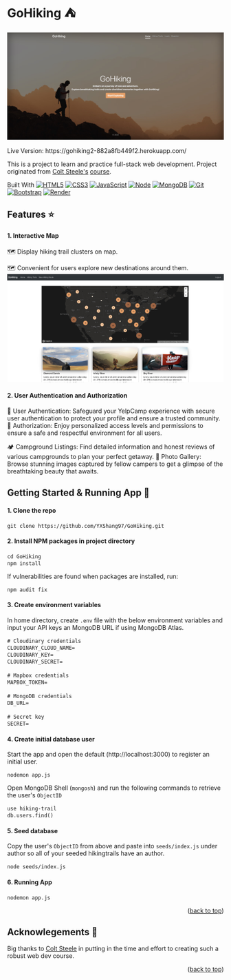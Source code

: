 <a name="readme-top"></a>

# GoHiking &#x26FA;

<div align="center">

![GoHiking Screenshot][GoHiking-screenshot]

</div>
Live Version: https://gohiking2-882a8fb449f2.herokuapp.com/

This is a project to learn and practice full-stack web development. Project originated from [Colt Steele's][colt-url] [course](https://www.udemy.com/course/the-web-developer-bootcamp/).

<!-- <details>
  <summary>Table of Contents</summary>
  <ol>
    <li>
      <a href="#built-with-">Built With</a>
    </li>
    <li><a href="#features-">Features</a></li>
    <li>
      <a href="#getting-started-">Getting Started & Running App</a>
    </li>
    <li><a href="#acknowlegements-">Acknowledgments</a></li>
  </ol>
</details> -->

Built With
[![HTML5][HTML-shield]][HTML-url]
[![CSS3][CSS-shield]][CSS-url]
[![JavaScript][JavaScript-shield]][JavaScript-url]
[![Node][Node.js-shield]][Node.js-url]
[![MongoDB][MongoDB-shield]][MongoDB-url]
[![Git][Git-shield]][Git-url]
[![Bootstrap][Bootstrap-shield]][Bootstrap-url]
[![Render][Render-shield]][Render-url]

## Features &#x2B50;

#### 1. Interactive Map

🗺️ Display hiking trail clusters on map.

🗺️ Convenient for users explore new destinations around them.
![InteractiveMap Screenshot][InteractiveMap-screenshot]

#### 2. User Authentication and Authorization

🔐 User Authentication: Safeguard your YelpCamp experience with secure user authentication to protect your profile and ensure a trusted community.
🔑 Authorization: Enjoy personalized access levels and permissions to ensure a safe and respectful environment for all users.

🏕️ Campground Listings: Find detailed information and honest reviews of various campgrounds to plan your perfect getaway.
📸 Photo Gallery: Browse stunning images captured by fellow campers to get a glimpse of the breathtaking beauty that awaits.

## Getting Started & Running App &#x1F680;

#### 1. Clone the repo

```
git clone https://github.com/YXShang97/GoHiking.git
```

#### 2. Install NPM packages in project directory

```
cd GoHiking
npm install
```

If vulnerabilities are found when packages are installed, run:

```
npm audit fix
```

#### 3. Create environment variables

In home directory, create `.env` file with the below environment variables and input your API keys an MongoDB URL if using MongoDB Atlas.

```
# Cloudinary credentials
CLOUDINARY_CLOUD_NAME=
CLOUDINARY_KEY=
CLOUDINARY_SECRET=

# Mapbox credentials
MAPBOX_TOKEN=

# MongoDB credentials
DB_URL=

# Secret key
SECRET=
```

#### 4. Create initial database user

Start the app and open the default (http://localhost:3000) to register an initial user.

```
nodemon app.js
```

Open MongoDB Shell (`mongosh`) and run the following commands to retrieve the user's `ObjectID`

```
use hiking-trail
db.users.find()
```

#### 5. Seed database

Copy the user's `ObjectID` from above and paste into `seeds/index.js` under author so all of your seeded hikingtrails have an author.

```
node seeds/index.js
```

#### 6. Running App

```
nodemon app.js
```

<p align="right">(<a href="#readme-top">back to top</a>)</p>

## Acknowlegements &#x1F64C;

Big thanks to [Colt Steele][colt-url] in putting in the time and effort to creating such a robust web dev course.

<p align="right">(<a href="#readme-top">back to top</a>)</p>

<!-- Links & Images -->

[GoHiking-screenshot]: images/GoHiking_home_page.jpg "Screenshot of GoHiking app"
[InteractiveMap-screenshot]: images/GoHiking_interactive_map.jpg "Screenshot of Interactive Map"
[colt-url]: https://www.udemy.com/user/coltsteele/
[HTML-shield]: https://img.shields.io/badge/HTML5-E34F26?style=flat-square&logo=html5&logoColor=white
[HTML-url]: https://developer.mozilla.org/en-US/docs/Web/HTML
[CSS-shield]: https://img.shields.io/badge/CSS3-1572B6?style=flat-square&logo=css3&logoColor=white
[CSS-url]: https://developer.mozilla.org/en-US/docs/Web/CSS
[JavaScript-shield]: https://img.shields.io/badge/JavaScript-323330?style=flat-square&logo=javascript&logoColor=F7DF1E
[JavaScript-url]: https://developer.mozilla.org/en-US/docs/Web/JavaScript
[Node.js-shield]: https://img.shields.io/badge/Nodejs-43853d?style=flat-square&logo=Node.js&logoColor=white
[Node.js-url]: https://nodejs.org/en/
[MongoDB-shield]: https://img.shields.io/badge/MongoDB-47a248?style=flat-square&logo=MongoDB&logoColor=white
[MongoDB-url]: https://www.mongodb.com/
[Git-shield]: https://img.shields.io/badge/Git-F05032?style=flat-square&logo=git&logoColor=white
[Git-url]: https://git-scm.com/
[Bootstrap-shield]: https://img.shields.io/badge/Boostrap-7952B3?style=flat-square&logo=bootstrap&logoColor=white
[Bootstrap-url]: https://getbootstrap.com/
[Render-shield]: https://img.shields.io/badge/Render-323330?style=flat-square&logo=Render&logoColor=46E3B7
[Render-url]: https://render.com/
[LinkedIn-shield]: https://img.shields.io/badge/LinkedIn-323330?style=for-the-badge&logo=linkedin&logoColor=0077B5
[LinkedIn-url]: https://www.linkedin.com/in/yxshang/
